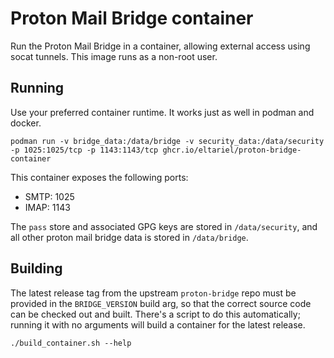# Proton Mail Bridge container

Run the Proton Mail Bridge in a container, allowing external access using socat tunnels. 
This image runs as a non-root user.

## Running

Use your preferred container runtime. It works just as well in podman and docker.

```shell
podman run -v bridge_data:/data/bridge -v security_data:/data/security -p 1025:1025/tcp -p 1143:1143/tcp ghcr.io/eltariel/proton-bridge-container
```

This container exposes the following ports:

- SMTP: 1025
- IMAP: 1143

The `pass` store and associated GPG keys are stored in `/data/security`, and all other proton mail bridge data is stored in `/data/bridge`.

## Building

The latest release tag from the upstream `proton-bridge` repo must be provided in the `BRIDGE_VERSION` build arg, so that the correct source code can be checked out and built. There's a script to do this automatically; running it with no arguments will build a container for the latest release.

```shell
./build_container.sh --help
```

